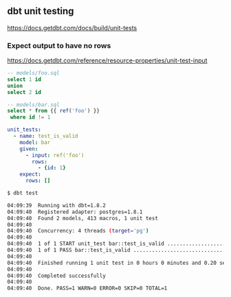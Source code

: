 ---
---

## dbt unit testing

https://docs.getdbt.com/docs/build/unit-tests

### Expect output to have no rows

https://docs.getdbt.com/reference/resource-properties/unit-test-input

```sql
-- models/foo.sql
select 1 id
union 
select 2 id

-- models/bar.sql
select * from {{ ref('foo') }}
 where id != 1
```

```yaml
unit_tests:
  - name: test_is_valid
    model: bar
    given:
      - input: ref('foo')
        rows:
          - {id: 1}
    expect:
      rows: []
```

```sh
$ dbt test

04:09:39  Running with dbt=1.8.2
04:09:40  Registered adapter: postgres=1.8.1
04:09:40  Found 2 models, 413 macros, 1 unit test
04:09:40  
04:09:40  Concurrency: 4 threads (target='pg')
04:09:40  
04:09:40  1 of 1 START unit_test bar::test_is_valid ...................................... [RUN]
04:09:40  1 of 1 PASS bar::test_is_valid ................................................. [PASS in 0.10s]
04:09:40  
04:09:40  Finished running 1 unit test in 0 hours 0 minutes and 0.20 seconds (0.20s).
04:09:40  
04:09:40  Completed successfully
04:09:40  
04:09:40  Done. PASS=1 WARN=0 ERROR=0 SKIP=0 TOTAL=1
```